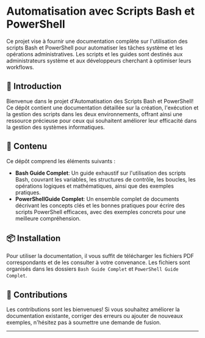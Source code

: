 # Automatisation avec Scripts Bash et PowerShell

Ce projet vise à fournir une documentation complète sur l'utilisation des scripts Bash et PowerShell pour automatiser les tâches système et les opérations administratives. Les scripts et les guides sont destinés aux administrateurs système et aux développeurs cherchant à optimiser leurs workflows.

## 🚀 Introduction

Bienvenue dans le projet d'Automatisation des Scripts Bash et PowerShell! Ce dépôt contient une documentation détaillée sur la création, l'exécution et la gestion des scripts dans les deux environnements, offrant ainsi une ressource précieuse pour ceux qui souhaitent améliorer leur efficacité dans la gestion des systèmes informatiques.

## 📄 Contenu

Ce dépôt comprend les éléments suivants :

- **Bash Guide Complet**: Un guide exhaustif sur l'utilisation des scripts Bash, couvrant les variables, les structures de contrôle, les boucles, les opérations logiques et mathématiques, ainsi que des exemples pratiques.
- **PowerShellGuide Complet**: Un ensemble complet de documents décrivant les concepts clés et les bonnes pratiques pour écrire des scripts PowerShell efficaces, avec des exemples concrets pour une meilleure compréhension.

## 📦 Installation

Pour utiliser la documentation, il vous suffit de télécharger les fichiers PDF correspondants et de les consulter à votre convenance. Les fichiers sont organisés dans les dossiers `Bash Guide Complet` et `PowerShell Guide Complet`.

## 🤝 Contributions

Les contributions sont les bienvenues! Si vous souhaitez améliorer la documentation existante, corriger des erreurs ou ajouter de nouveaux exemples, n'hésitez pas à soumettre une demande de fusion.



---

